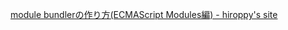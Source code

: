 [module bundlerの作り方(ECMAScript Modules編) - hiroppy&#39;s site](https://hiroppy.me/blog/create-module-bundler-esm/)
